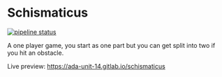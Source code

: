 # Schismaticus

[![pipeline status](https://gitlab.com/ada-unit-14/schismaticus/badges/master/pipeline.svg)](https://gitlab.com/ada-unit-14/schismaticus/-/commits/master)

A one player game, you start as one part but you can get split into two if you hit an obstacle.

Live preview: https://ada-unit-14.gitlab.io/schismaticus
